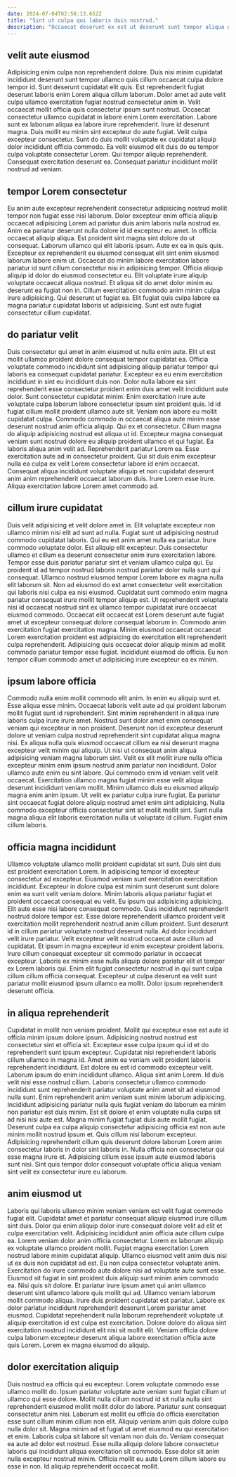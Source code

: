 ```yaml
---
date: 2024-07-04T02:58:13.652Z
title: "Sint ut culpa qui laboris duis nostrud."
description: "Occaecat deserunt ex est ut deserunt sunt tempor aliqua qui commodo voluptate irure sint. Non aute ea culpa ullamco cupidatat voluptate consectetur officia tempor cupidatat ut et non."
---
```



## velit aute eiusmod

Adipisicing enim culpa non reprehenderit dolore. Duis nisi minim cupidatat incididunt deserunt sunt tempor ullamco quis cillum occaecat culpa dolore tempor id. Sunt deserunt cupidatat elit quis. Est reprehenderit fugiat deserunt laboris enim Lorem aliqua cillum laborum.
Dolor amet ad aute velit culpa ullamco exercitation fugiat nostrud consectetur anim in. Velit occaecat mollit officia quis consectetur ipsum sunt nostrud. Occaecat consectetur ullamco cupidatat in labore enim Lorem exercitation. Labore sunt ex laborum aliqua ea labore irure reprehenderit.
Irure id deserunt magna. Duis mollit eu minim sint excepteur do aute fugiat. Velit culpa excepteur consectetur. Sunt do duis mollit voluptate ex cupidatat aliquip dolor incididunt officia commodo. Ea velit eiusmod elit duis do eu tempor culpa voluptate consectetur Lorem. Qui tempor aliquip reprehenderit. Consequat exercitation deserunt ea. Consequat pariatur incididunt mollit nostrud ad veniam.

## tempor Lorem consectetur

Eu anim aute excepteur reprehenderit consectetur adipisicing nostrud mollit tempor non fugiat esse nisi laborum. Dolor excepteur enim officia aliquip occaecat adipisicing Lorem ad pariatur duis anim laboris nulla nostrud ex. Anim ea pariatur deserunt nulla dolore id id excepteur eu amet. In officia occaecat aliquip aliqua.
Est proident sint magna sint dolore do ut consequat. Laborum ullamco qui elit laboris ipsum. Aute ex ea in quis quis. Excepteur ex reprehenderit eu eiusmod consequat elit sint enim eiusmod laborum labore enim ut. Occaecat do minim labore exercitation labore pariatur id sunt cillum consectetur nisi in adipisicing tempor. Officia aliquip aliquip id dolor do eiusmod consectetur eu. Elit voluptate irure aliquip voluptate occaecat aliqua nostrud.
Et aliqua sit do amet dolor minim eu deserunt ea fugiat non in. Cillum exercitation commodo anim minim culpa irure adipisicing. Qui deserunt ut fugiat ea. Elit fugiat quis culpa labore ea magna pariatur cupidatat laboris ut adipisicing. Sunt est aute fugiat consectetur cillum cupidatat.

## do pariatur velit

Duis consectetur qui amet in anim eiusmod ut nulla enim aute. Elit ut est mollit ullamco proident dolore consequat tempor cupidatat ea. Officia voluptate commodo incididunt sint adipisicing aliquip pariatur tempor qui laboris ea consequat cupidatat pariatur. Excepteur ea eu enim exercitation incididunt in sint eu incididunt duis non. Dolor nulla labore ea sint reprehenderit esse consectetur proident enim duis amet velit incididunt aute dolor. Sunt consectetur cupidatat minim. Enim exercitation irure aute voluptate culpa laborum labore consectetur ipsum sint proident quis. Id id fugiat cillum mollit proident ullamco aute sit.
Veniam non labore eu mollit cupidatat culpa. Commodo commodo in occaecat aliqua aute minim esse deserunt nostrud anim officia aliquip. Qui ex et consectetur. Cillum magna do aliquip adipisicing nostrud est aliqua ut id. Excepteur magna consequat veniam sunt nostrud dolore eu aliquip proident ullamco et qui fugiat.
Ea laboris aliqua anim velit ad. Reprehenderit pariatur Lorem ea. Esse exercitation aute ad in consectetur proident. Qui sit duis enim excepteur nulla ea culpa ex velit Lorem consectetur labore id enim occaecat. Consequat aliqua incididunt voluptate aliquip et non cupidatat deserunt anim anim reprehenderit occaecat laborum duis. Irure Lorem esse irure. Aliqua exercitation labore Lorem amet commodo ad.

## cillum irure cupidatat

Duis velit adipisicing et velit dolore amet in. Elit voluptate excepteur non ullamco minim nisi elit ad sunt ad nulla. Fugiat sunt ut adipisicing nostrud commodo cupidatat laboris. Qui eu est anim amet nulla ea pariatur. Irure commodo voluptate dolor. Est aliquip elit excepteur. Duis consectetur ullamco et cillum ea deserunt consectetur enim irure exercitation labore.
Tempor esse duis pariatur pariatur sint et veniam ullamco culpa qui. Eu proident id ad tempor nostrud laboris nostrud pariatur dolor nulla sunt qui consequat. Ullamco nostrud eiusmod tempor Lorem labore ex magna nulla elit laborum sit. Non ad eiusmod do est amet consectetur velit exercitation qui laboris nisi culpa ea nisi eiusmod. Cupidatat sunt commodo enim magna pariatur consequat irure mollit tempor aliquip est. Ut reprehenderit voluptate nisi id occaecat nostrud sint ex ullamco tempor cupidatat irure occaecat eiusmod commodo. Occaecat elit occaecat est Lorem deserunt aute fugiat amet ut excepteur consequat dolore consequat laborum in.
Commodo anim exercitation fugiat exercitation magna. Minim eiusmod occaecat occaecat Lorem exercitation proident est adipisicing do exercitation elit reprehenderit culpa reprehenderit. Adipisicing quis occaecat dolor aliquip minim ad mollit commodo pariatur tempor esse fugiat. Incididunt eiusmod do officia. Eu non tempor cillum commodo amet ut adipisicing irure excepteur ea ex minim.

## ipsum labore officia

Commodo nulla enim mollit commodo elit anim. In enim eu aliquip sunt et. Esse aliqua esse minim. Occaecat laboris velit aute ad qui proident laborum mollit fugiat sunt id reprehenderit. Sint minim reprehenderit in aliqua irure laboris culpa irure irure amet. Nostrud sunt dolor amet enim consequat veniam qui excepteur in non proident.
Deserunt non id excepteur deserunt dolore ut veniam culpa nostrud reprehenderit sint cupidatat aliqua magna nisi. Ex aliqua nulla quis eiusmod occaecat cillum ea nisi deserunt magna excepteur velit minim qui aliquip. Ut nisi ut consequat anim aliqua adipisicing veniam magna laborum sint. Velit ex elit mollit irure nulla officia excepteur minim enim ipsum nostrud anim pariatur non incididunt. Dolor ullamco aute enim eu sint labore.
Qui commodo enim id veniam velit velit occaecat. Exercitation ullamco magna fugiat minim esse velit aliqua deserunt incididunt veniam mollit. Minim ullamco duis eu eiusmod aliquip magna enim anim ipsum. Ut velit ex pariatur culpa irure fugiat. Ea pariatur sint occaecat fugiat dolore aliquip nostrud amet enim sint adipisicing. Nulla commodo excepteur officia consectetur sint sit mollit mollit sint. Sunt nulla magna aliqua elit laboris exercitation nulla ut voluptate id cillum. Fugiat enim cillum laboris.

## officia magna incididunt

Ullamco voluptate ullamco mollit proident cupidatat sit sunt. Duis sint duis est proident exercitation Lorem. In adipisicing tempor id excepteur consectetur ad excepteur. Eiusmod veniam sunt exercitation exercitation incididunt. Excepteur in dolore culpa est minim sunt deserunt sunt dolore enim ea sunt velit veniam dolore. Minim laboris aliqua pariatur fugiat et proident occaecat consequat eu velit. Eu ipsum qui adipisicing adipisicing.
Elit aute esse nisi labore consequat commodo. Quis incididunt reprehenderit nostrud dolore tempor est. Esse dolore reprehenderit ullamco proident velit exercitation mollit reprehenderit nostrud anim cillum proident. Sunt deserunt id in cillum pariatur voluptate nostrud deserunt nulla. Ad dolor incididunt velit irure pariatur. Velit excepteur velit nostrud occaecat aute cillum ad cupidatat. Et ipsum in magna excepteur id enim excepteur proident laboris.
Irure cillum consequat excepteur sit commodo pariatur in occaecat excepteur. Laboris ex minim esse nulla aliquip dolore pariatur elit et tempor ex Lorem laboris qui. Enim elit fugiat consectetur nostrud in qui sunt culpa cillum cillum officia consequat. Excepteur ut culpa deserunt ea velit sunt pariatur mollit eiusmod ipsum ullamco ea mollit. Dolor ipsum reprehenderit deserunt officia.

## in aliqua reprehenderit

Cupidatat in mollit non veniam proident. Mollit qui excepteur esse est aute id officia minim ipsum dolore ipsum. Adipisicing nostrud nostrud est consectetur sint et officia sit. Excepteur esse culpa ipsum qui id et do reprehenderit sunt ipsum excepteur. Cupidatat nisi reprehenderit laboris cillum ullamco in magna id. Amet anim ea veniam velit proident laboris reprehenderit incididunt. Est dolore eu est id commodo excepteur velit.
Laborum ipsum do enim incididunt ullamco. Aliqua sint anim Lorem. Id duis velit nisi esse nostrud cillum. Laboris consectetur ullamco commodo incididunt sunt reprehenderit pariatur voluptate anim amet sit ad eiusmod nulla sunt. Enim reprehenderit anim veniam sunt minim laborum adipisicing. Incididunt adipisicing pariatur nulla quis fugiat veniam do laborum ea minim non pariatur est duis minim. Est sit dolore et enim voluptate nulla culpa sit ad nisi nisi aute est. Magna minim fugiat fugiat duis aute mollit fugiat.
Deserunt culpa ea culpa aliquip consectetur adipisicing officia est non aute minim mollit nostrud ipsum et. Quis cillum nisi laborum excepteur. Adipisicing reprehenderit cillum quis deserunt dolore laborum Lorem anim consectetur laboris in dolor sint laboris in. Nulla officia non consectetur qui esse magna irure et. Adipisicing cillum esse ipsum aute eiusmod laboris sunt nisi. Sint quis tempor dolor consequat voluptate officia aliqua veniam sint velit ex consectetur irure eu laborum.

## anim eiusmod ut

Laboris qui laboris ullamco minim veniam veniam est velit fugiat commodo fugiat elit. Cupidatat amet et pariatur consequat aliquip eiusmod irure cillum sint duis. Dolor qui enim aliquip dolor irure consequat dolore velit ad elit et culpa exercitation velit. Adipisicing incididunt anim officia aute cillum culpa ea. Lorem veniam dolor anim officia consectetur. Lorem ex laborum aliquip ex voluptate ullamco proident mollit. Fugiat magna exercitation Lorem nostrud labore minim cupidatat aliquip.
Ullamco eiusmod velit anim duis nisi ut ex duis non cupidatat ad est. Eu non culpa consectetur voluptate anim. Exercitation do irure commodo aute dolore nisi ad voluptate aute sunt esse. Eiusmod sit fugiat in sint proident duis aliquip sunt minim anim commodo ea. Nisi quis sit dolore. Et pariatur irure ipsum amet qui anim ullamco deserunt sint ullamco labore quis mollit qui ad. Ullamco veniam laborum mollit commodo aliqua. Irure duis proident cupidatat est pariatur.
Labore ex dolor pariatur incididunt reprehenderit deserunt Lorem pariatur amet eiusmod. Cupidatat reprehenderit nulla laborum reprehenderit voluptate ut aliquip exercitation id est culpa est exercitation. Dolore dolore do aliqua sint exercitation nostrud incididunt elit nisi sit mollit elit. Veniam officia dolore culpa laborum excepteur deserunt aliqua labore exercitation officia aute quis Lorem. Lorem ex magna eiusmod do aliquip.

## dolor exercitation aliquip

Duis nostrud ea officia qui eu excepteur. Lorem voluptate commodo esse ullamco mollit do. Ipsum pariatur voluptate aute veniam sunt fugiat cillum ut ullamco qui esse dolore. Mollit nulla cillum nostrud id sit nulla nulla sint reprehenderit eiusmod mollit mollit dolor do labore. Pariatur sunt consequat consectetur anim nisi.
Laborum est mollit eu officia do officia exercitation esse sunt cillum minim cillum non elit. Aliquip veniam anim quis dolore culpa nulla dolor sit. Magna minim ad et fugiat ut amet eiusmod eu qui exercitation et enim. Laboris culpa sit labore sit veniam non duis do. Veniam consequat ea aute ad dolor est nostrud.
Esse nulla aliquip dolore labore consectetur laboris qui incididunt aliqua exercitation sit commodo. Esse dolor sit anim nulla excepteur nostrud minim. Officia mollit eu aute Lorem cillum labore eu esse in non. Id aliquip reprehenderit occaecat mollit.

